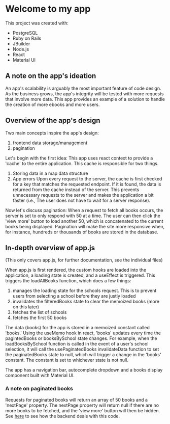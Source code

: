 # Welcome to my app

This project was created with:
 - PostgreSQL
 - Ruby on Rails
 - JBuilder
 - Node.js
 - React
 - Material UI


## A note on the app's ideation

An app's scalability is arguably the most important feature of code design. As the business grows, the app's integrity will be tested
with more requests that involve more data. 
This app provides an example of a solution to handle the creation of more ebooks and more users.


## Overview of the app's design

Two main concepts inspire the app's design:
1. frontend data storage/management
2. pagination

Let's begin with the first idea:
This app uses react context to provide a 'cache' to the entire application. This cache is responsible for two things.
1. Storing data in a map data structure
2. App errors
Upon every request to the server, the cache is first checked for a key that matches the requested endpoint. If it is found, the
data is returned from the cache instead of the server. This prevents unnecessary requests to the server and makes the application 
a bit faster (i.e., The user does not have to wait for a server response).

Now let's discuss pagination:
When a request to fetch all books occurs, the server is set to only respond with 50 at a time. The user can then click the 'view more' button to
load another 50, which is concatenated to the current books being displayed.
Pagination will make the site more responsive when, for instance, hundreds or thousands of books are stored in the database.


## In-depth overview of app.js

(This only covers app.js, for further documentation, see the individual files)

When app.js is first rendered, the custom hooks are loaded into the application, a loading state is created, and a useEffect is triggered. This triggers the loadAllBooks function, which does a few things:
1. manages the loading state for the schools request. This is to prevent users from selecting a school before they are justly loaded
2. invalidates the filteredBooks state to clear the memoized books (more on this later)
3. fetches the list of schools
4. fetches the first 50 books

The data (books) for the app is stored in a memoized constant called 'books.' Using the useMemo hook in react, 'books' updates every time the pagintedBooks or booksBySchool state changes. For example, when the loadBooksBySchool function is called in the event of a user's school selection, it will call the usePaginatedBooks invalidateData function to set 
the paginatedBooks state to null, which will trigger a change in the 'books' constant. The constant is set to whichever state is not null.

The app has a navigation bar, autocomplete dropdown and a books display component built with Material UI. 


### A note on paginated books

Requests for paginated books will return an array of 50 books and a 'nextPage' property. The nextPage property will return null if there are no more books to be fetched, and the 'view more' button will then be hidden. See [here](./app/controllers/api/books_controller.rb) to see how the backend deals with this code. 